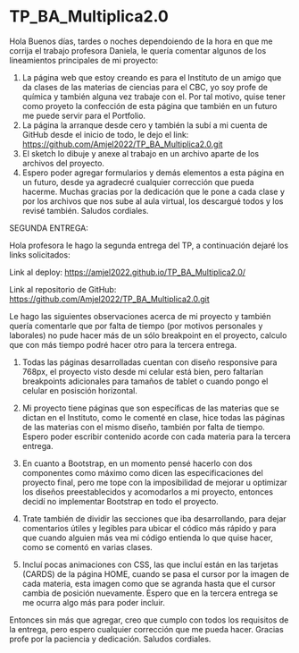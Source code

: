 # TP_BA_Multiplica2.0
Hola Buenos días, tardes o noches dependoiendo de la hora en que me corrija el trabajo profesora Daniela, le quería comentar algunos de los lineamientos principales de mi proyecto:
1. La página web que estoy creando es para el Instituto de un amigo que da clases de las materias de ciencias para el CBC, yo soy profe de química y también alguna vez trabaje con el. Por tal motivo, quise tener como proyeto la confección de esta página que también en un futuro me puede servir para el Portfolio.
2. La página la arranque desde cero y también la subí a mi cuenta de GitHub desde el inicio de todo, le dejo el link: https://github.com/Amjel2022/TP_BA_Multiplica2.0.git
3. El sketch lo dibuje y anexe al trabajo en un archivo aparte de los archivos del proyecto.
4. Espero poder agregar formularios y demás elementos a esta página en un futuro, desde ya agradecré cualquier corrección que pueda hacerme. Muchas gracias por la dedicación que le pone a cada clase y por los archivos que nos sube al aula virtual, los descargué todos y los revisé también. Saludos cordiales.

SEGUNDA ENTREGA: 

Hola profesora le hago la segunda entrega del TP, a continuación dejaré los links solicitados:

Link al deploy: https://amjel2022.github.io/TP_BA_Multiplica2.0/

Link al repositorio de GitHub: https://github.com/Amjel2022/TP_BA_Multiplica2.0.git

Le hago las siguientes observaciones acerca de mi proyecto y también quería comentarle que por falta de tiempo (por motivos personales y laborales) no pude hacer más de un sólo breakpoint en el proyecto, calculo que con más tiempo podré hacer otro para la tercera entrega.

1. Todas las páginas desarrolladas cuentan con diseño responsive para 768px, el proyecto visto desde mi celular está bien, pero faltarían breakpoints adicionales para tamaños de tablet o cuando pongo el celular en posisción horizontal.

2. Mi proyecto tiene páginas que son específicas de las materias que se dictan en el Instituto, como le comenté en clase, hice todas las páginas de las materias con el mismo diseño, también por falta de tiempo. Espero poder escribir contenido acorde con cada materia para la tercera entrega. 

3. En cuanto a Bootstrap, en un momento pensé hacerlo con dos componentes como máximo como dicen las especificaciones del proyecto final, pero me tope con la imposibilidad de mejorar u optimizar los diseños preestablecidos y acomodarlos a mi proyecto, entonces decidí no implementar Bootstrap en todo el proyecto. 

4. Trate también de dividir las secciones que iba desarrollando, para dejar comentarios útiles y legibles para ubicar el códico más rápido y para que cuando alguien más vea mi código entienda lo que quise hacer, como se comentó en varias clases. 

5. Incluí pocas animaciones con CSS, las que incluí están en las tarjetas (CARDS) de la página HOME, cuando se pasa el cursor por la imagen de cada materia, esta imagen como que se agranda hasta que el cursor cambia de posición nuevamente. Espero que en la tercera entrega se me ocurra algo más para poder incluir. 

Entonces sin más que agregar, creo que cumplo con todos los requisitos de la entrega, pero espero cualquier corrección que me pueda hacer. Gracias profe por la paciencia y dedicación. Saludos cordiales. 


 
